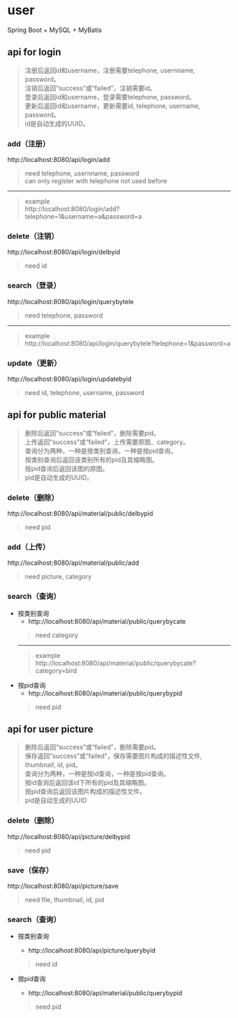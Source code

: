 # user
Spring Boot + MySQL + MyBatis

## api for login
> 注册后返回id和username，注册需要telephone, usernname, password。    
> 注销后返回“success”或“failed”，注销需要id。    
> 登录后返回id和username，登录需要telephone, password。    
> 更新后返回id和username，更新需要id, telephone, username, password。    
> id是自动生成的UUID。
### add（注册）
http://localhost:8080/api/login/add
> need telephone, usernname, password    
> can only register with telephone not used before
***
> example    
> http://localhost:8080/login/add?telephone=1&username=a&password=a

### delete（注销）
http://localhost:8080/api/login/delbyid
> need id

### search（登录）
http://localhost:8080/api/login/querybytele
> need telephone, password
***
> example    
> http://localhost:8080/api/login/querybytele?telephone=1&password=a

### update（更新）
http://localhost:8080/api/login/updatebyid
> need id, telephone, username, password

## api for public material
> 删除后返回“success”或“failed”，删除需要pid。    
> 上传返回“success”或“failed”，上传需要原图、category。    
> 查询分为两种，一种是按类别查询，一种是按pid查询。    
> 按类别查询后返回该类别所有的pid及其缩略图。    
> 按pid查询后返回该图的原图。    
> pid是自动生成的UUID。    
### delete（删除）
http://localhost:8080/api/material/public/delbypid
> need pid

### add（上传）
http://localhost:8080/api/material/public/add
> need picture, category

### search（查询）
- 按类别查询
   - http://localhost:8080/api/material/public/querybycate
   > need category
   ***
   > example    
   > http://localhost:8080/api/material/public/querybycate?category=bird
- 按pid查询
   - http://localhost:8080/api/material/public/querybypid
   > need pid

## api for user picture
> 删除后返回“success”或“failed”，删除需要pid。    
> 保存返回“success”或“failed”，保存需要图片构成的描述性文件, thumbnail, id, pid。    
> 查询分为两种，一种是按id查询，一种是按pid查询。    
> 按id查询后返回该id下所有的pid及其缩略图。    
> 按pid查询后返回该图片构成的描述性文件。    
> pid是自动生成的UUID    
### delete（删除）
http://localhost:8080/api/picture/delbypid
> need pid

### save（保存）
http://localhost:8080/api/picture/save
> need file, thumbnail, id, pid

### search（查询）
- 按类别查询
   - http://localhost:8080/api/picture/querybyid
   > need id
   
- 按pid查询
   - http://localhost:8080/api/material/public/querybypid
   > need pid
